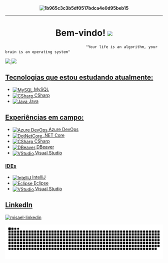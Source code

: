 <h4 align="center">

![1b965c3c3b5df0517bdca4e0d95beb15](https://user-images.githubusercontent.com/62772038/163299412-c1144211-a99a-40e9-8630-6d1d256fe156.gif)

<hr>

<h1 align="center"> Bem-vindo! <img src="https://emojipedia-us.s3.dualstack.us-west-1.amazonaws.com/thumbs/160/joypixels/291/flag-brazil_1f1e7-1f1f7.png" width="30px"> </h1> 

```
                                    "Your life is an algorithm, your brain is an operating system" 
``` 
  
  <a href="https://github.com/devmisa">
  <img height="180em" src="https://github-readme-stats.vercel.app/api?username=devmisa&show_icons=true&theme=react&include_all_commits=true&count_private=true"/>
  <img height="180em" src="https://github-readme-stats.vercel.app/api/top-langs/?username=devmisa&layout=compact&langs_count=7&theme=react"/>
    

## Tecnologias que estou estudando atualmente:

<ul>    
<li> <img align="center" alt="MySQL" height="45" width="45" src="https://cdn.jsdelivr.net/gh/devicons/devicon/icons/mysql/mysql-original-wordmark.svg" style="max-width:100%;"> MySQL </li>
<li> <img align="center" alt="CSharp" height="45" width="45" src="https://cdn.jsdelivr.net/gh/devicons/devicon/icons/csharp/csharp-original.svg" style="max-width:100%;"> CSharp </li>
<li> <img align="center" alt="Java" height="45" width="45" src="https://cdn.jsdelivr.net/gh/devicons/devicon/icons/java/java-original-wordmark.svg" style="max-width:100%;"> Java </li>
</ul>      
  
## Experiências em campo:
 
<ul>
<li> <img align="center" alt="Azure DevOps" height="45" width="45" src="https://cdn.jsdelivr.net/gh/devicons/devicon/icons/azure/azure-original.svg" style="max-width:100%"> Azure DevOps </li>
<li> <img align="center" alt="DotNetCore" height="45" width="45" src="https://cdn.jsdelivr.net/gh/devicons/devicon/icons/dotnetcore/dotnetcore-original.svg" style="max-width:100%"> .NET Core </li>  
<li> <img align="center" alt="CSharp" height="45" width="45" src="https://cdn.jsdelivr.net/gh/devicons/devicon/icons/csharp/csharp-original.svg" style="max-width:100%;"> CSharp </li>  
<li> <img align="center" alt="DBeaver" height="45" width="45" src="https://dbeaver.com/img/dbeaver-head.png" style="max-width:100%;"> DBeaver </li> 
<li> <img align="center" alt="VStudio" height="45" width="45" src="https://cdn.jsdelivr.net/gh/devicons/devicon/icons/visualstudio/visualstudio-plain.svg" style="max-width:100%;"> Visual Studio </li>  

</ul>  
    

### IDEs
<ul>
<li> <img align="center" alt="IntelliJ" height="45" width="45" src="https://cdn.jsdelivr.net/gh/devicons/devicon/icons/intellij/intellij-original.svg" style="max-width:100%;"> IntelliJ </li>  
<li> <img align="center" alt="Eclipse" height="45" width="45" src="https://cdn.icon-icons.com/icons2/1381/PNG/512/eclipse_94656.png" style="max-width:100%;"> Eclipse </li>  
<li> <img align="center" alt="VStudio" height="45" width="45" src="https://cdn.jsdelivr.net/gh/devicons/devicon/icons/visualstudio/visualstudio-plain.svg" style="max-width:100%;"> Visual Studio </li>  
</ul>    


## LinkedIn
  
<a href="https://www.linkedin.com/in/misaellaracampos" target="_blank">
<img align="center" alt="misael-linkedin" height="45" width="45" src="https://cdn.jsdelivr.net/gh/devicons/devicon/icons/linkedin/linkedin-original.svg" style="max-width:100%;">
</a>


  ![Snake animation](https://github.com/devmisa/devmisa/blob/output/github-contribution-grid-snake.svg)
  
</div>

